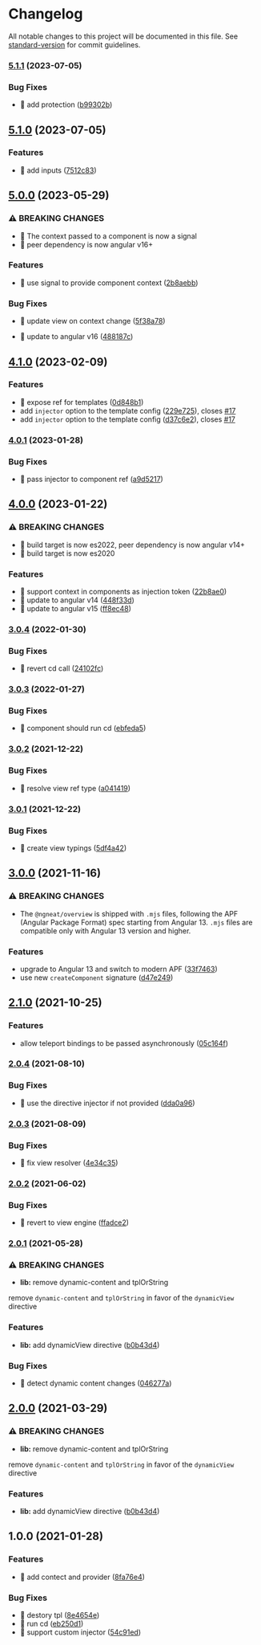 # Changelog

All notable changes to this project will be documented in this file. See [standard-version](https://github.com/conventional-changelog/standard-version) for commit guidelines.

### [5.1.1](https://github.com/ngneat/overview/compare/v5.1.0...v5.1.1) (2023-07-05)


### Bug Fixes

* 🐛 add protection ([b99302b](https://github.com/ngneat/overview/commit/b99302bdcc9cef604220b801f7a7102f1c6cf398))

## [5.1.0](https://github.com/ngneat/overview/compare/v5.0.0...v5.1.0) (2023-07-05)


### Features

* 🎸 add inputs ([7512c83](https://github.com/ngneat/overview/commit/7512c83d454329d4a0717ff2655c1301f1a32671))

## [5.0.0](https://github.com/ngneat/overview/compare/v4.1.0...v5.0.0) (2023-05-29)


### ⚠ BREAKING CHANGES

* 🧨 The context passed to a component is now a signal
* 🧨 peer dependency is now angular v16+

### Features

* 🎸 use signal to provide component context ([2b8aebb](https://github.com/ngneat/overview/commit/2b8aebb9224c1e8b4ee86d1100d1cae1c0aa8f31))


### Bug Fixes

* 🐛 update view on context change ([5f38a78](https://github.com/ngneat/overview/commit/5f38a78d15b31da82757538a864adf5a5f6ca3ce))


* 🤖 update to angular v16 ([488187c](https://github.com/ngneat/overview/commit/488187c8b333c916b9a7ba9a2c60196eee0df604))

## [4.1.0](https://github.com/ngneat/overview/compare/v4.0.1...v4.1.0) (2023-02-09)


### Features

* 🎸 expose ref for templates ([0d848b1](https://github.com/ngneat/overview/commit/0d848b1e9ef51192fc26c013b27998fac7555690))
* add `injector` option to the template config ([229e725](https://github.com/ngneat/overview/commit/229e725de3428efeb039cd0f0fd3816d711113f3)), closes [#17](https://github.com/ngneat/overview/issues/17)
* add `injector` option to the template config ([d37c6e2](https://github.com/ngneat/overview/commit/d37c6e2264cba8f8764a195a67275ab47e34ce95)), closes [#17](https://github.com/ngneat/overview/issues/17)

### [4.0.1](https://github.com/ngneat/overview/compare/v4.0.0...v4.0.1) (2023-01-28)


### Bug Fixes

* 🐛 pass injector to component ref ([a9d5217](https://github.com/ngneat/overview/commit/a9d5217e7d94c0552f84ddaefd08325828883fe4))

## [4.0.0](https://github.com/ngneat/overview/compare/v3.0.4...v4.0.0) (2023-01-22)


### ⚠ BREAKING CHANGES

* 🧨 build target is now es2022, peer dependency is now angular v14+
* 🧨 build target is now es2020

### Features

* 🎸 support context in components as injection token ([22b8ae0](https://github.com/ngneat/overview/commit/22b8ae0881fc1b8f64c436b9ac2755c27a576ed2))
* 🎸 update to angular v14 ([448f33d](https://github.com/ngneat/overview/commit/448f33d21e1596da64cca7f80f19df63e6712dfd))
* 🎸 update to angular v15 ([ff8ec48](https://github.com/ngneat/overview/commit/ff8ec48eaf8410a40cc848b2a870864c62cad41b))

### [3.0.4](https://github.com/ngneat/overview/compare/v3.0.3...v3.0.4) (2022-01-30)


### Bug Fixes

* 🐛 revert cd call ([24102fc](https://github.com/ngneat/overview/commit/24102fc671879d729f8d1e585e96ae506a798918))

### [3.0.3](https://github.com/ngneat/overview/compare/v3.0.2...v3.0.3) (2022-01-27)


### Bug Fixes

* 🐛 component should run cd ([ebfeda5](https://github.com/ngneat/overview/commit/ebfeda5b4ef0a368465591ec0bb18870baa993e2))

### [3.0.2](https://github.com/ngneat/overview/compare/v3.0.1...v3.0.2) (2021-12-22)


### Bug Fixes

* 🐛 resolve view ref type ([a041419](https://github.com/ngneat/overview/commit/a0414193207ac4442c37fd6d1016dfb2600ecd2f))

### [3.0.1](https://github.com/ngneat/overview/compare/v3.0.0...v3.0.1) (2021-12-22)


### Bug Fixes

* 🐛 create view typings ([5df4a42](https://github.com/ngneat/overview/commit/5df4a4238942f5ccbc678555b22b93676865efbf))

## [3.0.0](https://github.com/ngneat/overview/compare/v2.1.0...v3.0.0) (2021-11-16)


### ⚠ BREAKING CHANGES

* The `@ngneat/overview` is shipped with `.mjs` files,
following the APF (Angular Package Format) spec starting from Angular 13.
`.mjs` files are compatible only with Angular 13 version and higher.

### Features

* upgrade to Angular 13 and switch to modern APF ([33f7463](https://github.com/ngneat/overview/commit/33f74636847fbf126abb2bbb152f5bb24789f5b1))
* use new `createComponent` signature ([d47e249](https://github.com/ngneat/overview/commit/d47e249d5a323bc9dd1b7bf6514bcbd5c4d4d548))

## [2.1.0](https://github.com/ngneat/overview/compare/v2.0.4...v2.1.0) (2021-10-25)


### Features

* allow teleport bindings to be passed asynchronously ([05c164f](https://github.com/ngneat/overview/commit/05c164f8cb315e0d309f8e4a71d9dff0b85d9021))

### [2.0.4](https://github.com/ngneat/overview/compare/v2.0.3...v2.0.4) (2021-08-10)


### Bug Fixes

* 🐛 use the directive injector if not provided ([dda0a96](https://github.com/ngneat/overview/commit/dda0a96bc0c394f457e061f0f52399483ad89884))

### [2.0.3](https://github.com/ngneat/overview/compare/v2.0.2...v2.0.3) (2021-08-09)


### Bug Fixes

* 🐛 fix view resolver ([4e34c35](https://github.com/ngneat/overview/commit/4e34c35f4e7c84efb1e20f3c31a636d8785a3838))

### [2.0.2](https://github.com/ngneat/overview/compare/v2.0.1...v2.0.2) (2021-06-02)


### Bug Fixes

* 🐛 revert to view engine ([ffadce2](https://github.com/ngneat/overview/commit/ffadce2a952393e8425ea01b8ba8e305143ee6e5))

### [2.0.1](https://github.com/ngneat/overview/compare/v1.0.0...v2.0.1) (2021-05-28)


### ⚠ BREAKING CHANGES

* **lib:** remove dynamic-content and tplOrString

remove `dynamic-content` and `tplOrString` in favor of the `dynamicView` directive

### Features

* **lib:** add dynamicView directive ([b0b43d4](https://github.com/ngneat/overview/commit/b0b43d41740a31571e975ea536e278508a91c3c2))


### Bug Fixes

* 🐛 detect dynamic content changes ([046277a](https://github.com/ngneat/overview/commit/046277a1363549d266f92d5075d673b8ac559404))

## [2.0.0](https://github.com/ngneat/overview/compare/v1.0.0...v2.0.0) (2021-03-29)


### ⚠ BREAKING CHANGES

* **lib:** remove dynamic-content and tplOrString

remove `dynamic-content` and `tplOrString` in favor of the `dynamicView` directive

### Features

* **lib:** add dynamicView directive ([b0b43d4](https://github.com/ngneat/overview/commit/b0b43d41740a31571e975ea536e278508a91c3c2))

## 1.0.0 (2021-01-28)


### Features

* 🎸 add contect and provider ([8fa76e4](https://github.com/ngneat/overview/commit/8fa76e4d30e60b02adae396cda7fbe272e989978))


### Bug Fixes

* 🐛 destory tpl ([8e4654e](https://github.com/ngneat/overview/commit/8e4654ee74eb8a92e474d4f0170498fc4fd22532))
* 🐛 run cd ([eb250d1](https://github.com/ngneat/overview/commit/eb250d10c8e5b3c19d5cce454a958123d0d5f3a5))
* 🐛 support custom injector ([54c91ed](https://github.com/ngneat/overview/commit/54c91ede16e5ec6330773376df3518f2c1fdc537))
